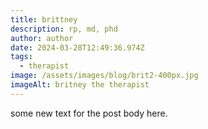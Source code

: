 ```yaml
---
title: brittney
description: rp, md, phd
author: author
date: 2024-03-28T12:49:36.974Z
tags:
  - therapist
image: /assets/images/blog/brit2-400px.jpg
imageAlt: britney the therapist
---
```

some new text for the post body here.
